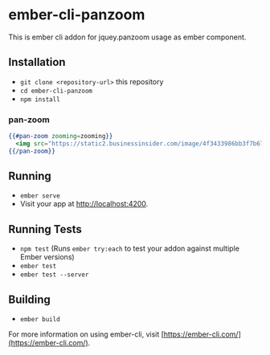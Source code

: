 # ember-cli-panzoom

This is ember cli addon for jquey.panzoom usage as ember component.

## Installation

* `git clone <repository-url>` this repository
* `cd ember-cli-panzoom`
* `npm install`

### pan-zoom

```hbs
{{#pan-zoom zooming=zooming}}
  <img src="https://static2.businessinsider.com/image/4f3433986bb3f7b67a00003c/a-parasite-found-in-cats-could-be-manipulating-our-brains.jpg">
{{/pan-zoom}}
```

## Running

* `ember serve`
* Visit your app at [http://localhost:4200](http://localhost:4200).

## Running Tests

* `npm test` (Runs `ember try:each` to test your addon against multiple Ember versions)
* `ember test`
* `ember test --server`

## Building

* `ember build`

For more information on using ember-cli, visit [https://ember-cli.com/](https://ember-cli.com/).
